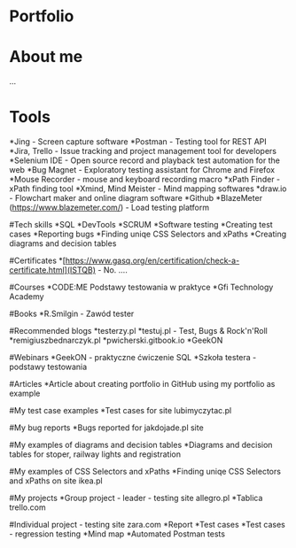 # Portfolio

# About me
...

# Tools
*Jing - Screen capture software
*Postman - Testing tool for REST API
*Jira, Trello - Issue tracking and project management tool for developers
*Selenium IDE - Open source record and playback test automation for the web
*Bug Magnet - Exploratory testing assistant for Chrome and Firefox
*Mouse Recorder - mouse and keyboard recording macro
*xPath Finder - xPath finding tool
*Xmind, Mind Meister - Mind mapping softwares
*draw.io - Flowchart maker and online diagram software
*Github
*BlazeMeter (https://www.blazemeter.com/) - Load testing platform

#Tech skills
*SQL
*DevTools
*SCRUM
*Software testing
*Creating test cases
*Reporting bugs
*Finding uniqe CSS Selectors and xPaths
*Creating diagrams and decision tables

#Certificates
*[https://www.gasq.org/en/certification/check-a-certificate.html](ISTQB) - No. ....

#Courses
*CODE:ME Podstawy testowania w praktyce
*Gfi Technology Academy

#Books
*R.Smilgin - Zawód tester

#Recommended blogs
*testerzy.pl
*testuj.pl - Test, Bugs & Rock'n'Roll
*remigiuszbednarczyk.pl
*pwicherski.gitbook.io
*GeekON

#Webinars
*GeekON - praktyczne ćwiczenie SQL
*Szkoła testera - podstawy testowania

#Articles
*Article about creating portfolio in GitHub using my portfolio as example

#My test case examples
*Test cases for site lubimyczytac.pl

#My bug reports
*Bugs reported for jakdojade.pl site

#My examples of diagrams and decision tables
*Diagrams and decision tables for stoper, railway lights and registration

#My examples of CSS Selectors and xPaths
*Finding uniqe CSS Selectors and xPaths on site ikea.pl

#My projects
*Group project - leader - testing site allegro.pl
*Tablica trello.com

#Individual project - testing site zara.com
*Report
*Test cases
*Test cases - regression testing
*Mind map
*Automated Postman tests
